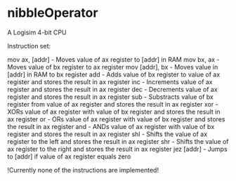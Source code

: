 # nibbleOperator
A Logisim 4-bit CPU

Instruction set:

mov ax, [addr] - Moves value of ax register to [addr] in RAM
mov bx, ax - Moves value of bx register to ax register
mov [addr], bx - Moves value in [addr] in RAM to bx register
add - Adds value of bx register to value of ax register and stores the result in ax register
inc - Increments value of ax register and stores the result in ax register
dec - Decrements value of ax register and stores the result in ax register
sub - Substracts value of bx register from value of ax register and stores the result in ax register
xor - XORs value of ax register with value of bx register and stores the result in ax register
or - ORs value of ax register with value of bx register and stores the result in ax register
and - ANDs value of ax register with value of bx register and stores the result in ax register
shl - Shifts the value of ax register to the left and stores the result in ax register
shr - Shifts the value of ax register to the right and stores the result in ax register
jez [addr] - Jumps to [addr] if value of ax register equals zero

!Currently none of the instructions are implemented!
